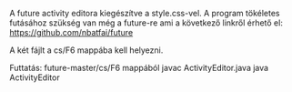 A future activity editora kiegészítve a style.css-vel.
A program tökéletes futásához szükség van még a future-re ami a következő linkről érhető el: 
https://github.com/nbatfai/future

A két fájlt a cs/F6 mappába kell helyezni.

Futtatás: future-master/cs/F6 mappából
javac ActivityEditor.java
java ActivityEditor
